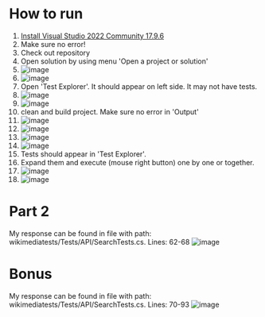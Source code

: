 # How to run
1. [Install Visual Studio 2022 Community 17.9.6](https://visualstudio.microsoft.com/downloads/)
2. Make sure no error!
3. Check out repository
4. Open solution by using menu 'Open a project or solution'
5. ![image](https://github.com/AbyssalWhale/wikimeida/assets/53709071/88d7e337-def6-4d36-99bb-07f84780bc89)
6. ![image](https://github.com/AbyssalWhale/wikimeida/assets/53709071/2ee36c95-5839-4a17-935e-56f791ee2eaa)
7. Open 'Test Explorer'. It should appear on left side. It may not have tests.
8. ![image](https://github.com/AbyssalWhale/wikimeida/assets/53709071/d70a6843-b803-48bf-895d-cd0b812faf72)
9. ![image](https://github.com/AbyssalWhale/wikimeida/assets/53709071/50e3831e-a075-4070-b28f-b0dff4158663)
10. clean and build project. Make sure no error in 'Output'
11. ![image](https://github.com/AbyssalWhale/wikimeida/assets/53709071/f933f881-c31a-4354-886e-e9332bd5ec19)
12. ![image](https://github.com/AbyssalWhale/wikimeida/assets/53709071/de602518-1927-4141-b281-6f22bf9e79e7)
13. ![image](https://github.com/AbyssalWhale/wikimeida/assets/53709071/2777b20c-888c-4d7e-8e76-f7eae679a517)
14. ![image](https://github.com/AbyssalWhale/wikimeida/assets/53709071/266fa282-ea27-40a0-a0e6-72ae5733d6fd)
15. Tests should appear in 'Test Explorer'.
16. Expand them and execute (mouse right button) one by one or together.
17. ![image](https://github.com/AbyssalWhale/wikimeida/assets/53709071/39291b9a-b83a-4b6c-bee4-854afb352cdf)
18. ![image](https://github.com/AbyssalWhale/wikimeida/assets/53709071/825b60c5-a54f-4e9e-9e55-60e90ddaa175)

# Part 2
My response can be found in file with path: wikimediatests/Tests/API/SearchTests.cs. Lines: 62-68
![image](https://github.com/AbyssalWhale/wikimeida/assets/53709071/53cfac83-2cf3-4c3c-be1e-8fefa8aa031a)
# Bonus
My response can be found in file with path: wikimediatests/Tests/API/SearchTests.cs. Lines: 70-93
![image](https://github.com/AbyssalWhale/wikimeida/assets/53709071/bfe33b85-66cf-4f59-a26b-d500e2c6a15f)











